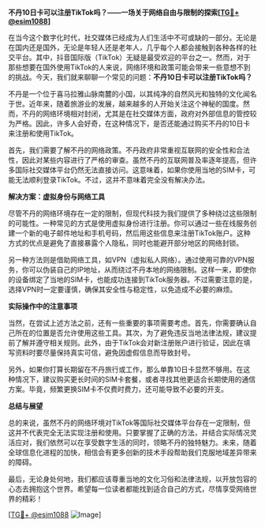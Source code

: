 **不丹10日卡可以注册TikTok吗？——一场关于网络自由与限制的探索[[TG💪+ @esim1088](https://t.me/s/esim1088)]**

在当今这个数字化时代，社交媒体已经成为人们生活中不可或缺的一部分。无论是在国内还是国外，无论是年轻人还是老年人，几乎每个人都会接触到各种各样的社交平台。其中，抖音国际版（TikTok）无疑是最受欢迎的平台之一。然而，对于那些想要在国外使用TikTok的人来说，网络环境和政策可能会带来一些意想不到的挑战。今天，我们就来聊聊一个常见的问题：**不丹10日卡可以注册TikTok吗？**

不丹是一个位于喜马拉雅山脉南麓的小国，以其纯净的自然风光和独特的文化闻名于世。近年来，随着旅游业的发展，越来越多的人开始关注这个神秘的国度。然而，不丹的网络环境相对封闭，尤其是在社交媒体方面，政府对外部信息的管控较为严格。因此，许多人会好奇，在这种情况下，是否还能通过购买不丹的10日卡来注册和使用TikTok。

首先，我们需要了解不丹的网络政策。不丹政府非常重视互联网的安全性和合法性，因此对某些内容进行了严格的审查。虽然不丹的互联网普及率逐年提高，但许多国际社交媒体平台仍然无法直接访问。这意味着，如果你使用当地的SIM卡，可能无法顺利登录TikTok。不过，这并不意味着完全没有解决办法。

**解决方案：虚拟身份与网络工具**

尽管不丹的网络环境存在一定的限制，但现代科技为我们提供了多种绕过这些限制的可能性。一种常见的方式是使用虚拟身份进行注册。你可以通过一些在线服务创建一个新的电子邮件地址和手机号码，然后用这些信息来注册TikTok账户。这种方式的优点是避免了直接暴露个人隐私，同时也能避开部分地区的网络封锁。

另一种方法则是借助网络工具，如VPN（虚拟私人网络）。通过使用可靠的VPN服务，你可以伪装自己的IP地址，从而绕过不丹本地的网络限制。这样一来，即使你的设备绑定了当地的SIM卡，也能成功连接到TikTok服务器。不过需要注意的是，选择VPN时一定要谨慎，确保其安全性与稳定性，以免造成不必要的麻烦。

**实际操作中的注意事项**

当然，在尝试上述方法之前，还有一些重要的事项需要考虑。首先，你需要确认自己所在的位置是否允许使用这些工具。其次，为了避免违反当地法律法规，建议提前了解并遵守相关规则。此外，由于TikTok会对新注册账户进行验证，因此在填写资料时要尽量保持真实可信，避免因虚假信息而导致封号。

另外，如果你打算长期留在不丹旅行或工作，那么单靠10日卡显然不够用。在这种情况下，建议购买更长时间的SIM卡套餐，或者寻找其他更适合长期使用的通信方案。毕竟，频繁更换SIM卡不仅费时费力，还可能导致不必要的开支。

**总结与展望**

总的来说，虽然不丹的网络环境对TikTok等国际社交媒体平台存在一定限制，但这并不代表完全无法实现注册和使用。只要掌握了正确的方法，并结合实际情况灵活应对，我们依然可以在享受数字生活的同时，领略不丹的独特魅力。未来，随着全球信息化进程的加快，相信会有更多创新的技术手段帮助我们克服地域差异带来的障碍。

最后，无论身处何地，我们都应该尊重当地的文化习俗和法律法规，以开放包容的心态去拥抱这个世界。希望每一位读者都能找到适合自己的方式，尽情享受网络世界的精彩！

[[TG💪+ @esim1088](https://t.me/s/esim1088) ![Image](https://i.postimg.cc/4NQfJmqS/Snipaste-2025-05-13-00-14-12.png)]